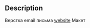 ## Description

Верстка email письма [website](https://verstka-email-letter.vercel.app)
Макет [](https://www.figma.com/file/AnNKRJ4D72gC5i8TxiHlAH/Spim-%E2%80%94-2018-08-28-Flash-Sale-24?node-id=0%3A1
)
